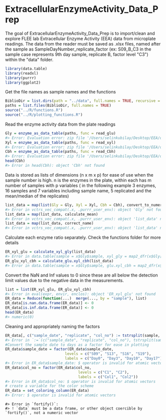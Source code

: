 
<!-- README.md is generated from README.Rmd. Please edit that file -->
# ExtracellularEnzymeActivity\_Data\_Prep

The goal of ExtracellularEnzymeActivity\_Data\_Prep is to import/clean and explore FLEE lab Extracellular Enzyme Activity (EEA) data from microplate readings. The data from the reader must be saved as .xlsx files, named after the sample as SampleDayNumber\_replicate\_factor (ex: S09\_B\_C3 in the sample case represents 9th day sample, replicate B, factor level "C3") within the "data" folder.

``` r
library(data.table)
library(readxl)
library(purrr)
library(ggplot2)
```

Get the file names as sample names and the functions

``` r
BiblioDir = list.dirs(path = "../data", full.names = TRUE, recursive = FALSE)
paths = list.files(BiblioDir, full.names = TRUE)
source("../R/functions.R")
source("../R/plotting_functions.R")
```

Read the enzyme activity data from the plate readings

``` r
Gly = enzyme_as_data_table(paths, func = read_glu)
#> Error: Evaluation error: zip file '/Users/selinkubilay/Desktop/EEA/data/S13/~$S13_C_C2.xlsx' cannot be opened.
Xyl = enzyme_as_data_table(paths, func = read_xyl)
#> Error: Evaluation error: zip file '/Users/selinkubilay/Desktop/EEA/data/S13/~$S13_C_C2.xlsx' cannot be opened.
Cbh = enzyme_as_data_table(paths, func = read_Cbh)
#> Error: Evaluation error: zip file '/Users/selinkubilay/Desktop/EEA/data/S13/~$S13_C_C2.xlsx' cannot be opened.
head(Cbh)
#> Error in head(Cbh): object 'Cbh' not found
```

Data is stored as lists of dimensions (n x m x p) for ease of use when the sample number is high. n is the enzymes in the plate, within each has m number of samples with p variables ( in the following example 3 enzymes, 16 samples and 7 variables including sample name, 5 replicated and the mean/median of the replicates)

``` r
list_data = map(list(Gly = Gly, Xyl = Xyl, Cbh = Cbh), convert_to_numeric)
#> Error in vctrs_vec_compat(.x, .purrr_user_env): object 'Gly' not found
list_data = map(list_data, calculate_mean)
#> Error in vctrs_vec_compat(.x, .purrr_user_env): object 'list_data' not found
list_data = map(list_data, correct_name)
#> Error in vctrs_vec_compat(.x, .purrr_user_env): object 'list_data' not found
```

Calculate each enzyme ratio separately. Check the functions folder for more details

``` r
ER_xyl_glu = calculate_xyl_gly(list_data)
#> Error in data.table(sample = x$Gly$sample, xyl_gly = map2_dfr(x$Gly[, : object 'list_data' not found
ER_glu_xyl_cbh = calculate_glu.xyl_cbh(list_data)
#> Error in data.table(sample = x$Gly$sample, glu.xyl_cbh = map2_dfr(x$Gly[, : object 'list_data' not found
```

Convert the NaN and Inf values to 0 since these are all below the detection limit values due to the negative data in the measurements.

``` r
list = list(ER_xyl_glu, ER_glu_xyl_cbh)
#> Error in eval(expr, envir, enclos): object 'ER_xyl_glu' not found
ER_data = Reduce(function(...)  merge(..., by = "sample"), list)
ER_data[is.nan.data.frame(ER_data)] <- 0
ER_data[is.inf.data.frame(ER_data)] <- 0
head(ER_data)
#> numeric(0)
```

Cleaning and appropriately naming the factors

``` r
ER_data[, c("sample_date", "replicate", "col_no") := tstrsplit(sample, "_")]
#> Error in `:=`(c("sample_date", "replicate", "col_no"), tstrsplit(sample, : Check that is.data.table(DT) == TRUE. Otherwise, := and `:=`(...) are defined for use in j, once only and in particular ways. See help(":=").
#Convert the sample date to days as a factor for ease in plotting
ER_data$sample_date = factor(ER_data$sample_date,
                           levels = c("S09", "S13", "S16", "S19"),
                           labels = c("Day0", "Day3", "Day10", "Day17"))
#> Error in ER_data$sample_date: $ operator is invalid for atomic vectors
ER_data$col_no = factor(ER_data$col_no,
                                 levels = c("C1", "C2"),
                                 labels = c("Col1", "Col2"))
#> Error in ER_data$col_no: $ operator is invalid for atomic vectors
# create a variable for the color scheme
ER_data = set_coloring_column(ER_data)
#> Error: $ operator is invalid for atomic vectors
```

    #> Error in `fortify()`:
    #> ! `data` must be a data frame, or other object coercible by `fortify()`, not a numeric vector
